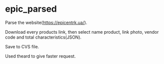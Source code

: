# epic_parsed
Parse the website(https://epicentrk.ua/).

Download every products link, then select name product, link photo, vendor code and total characteristics(JSON).

Save to CVS file.

Used theard to give faster request.
